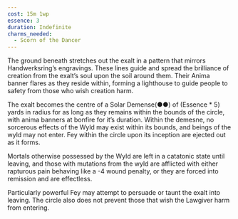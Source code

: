 ```yaml
---
cost: 15m 1wp
essence: 3
duration: Indefinite
charms_needed:
  - Scorn of the Dancer
---
```


The ground beneath stretches out the exalt in a pattern that mirrors Handwerksring’s engravings. These lines guide and spread the brilliance of creation from the exalt’s soul upon the soil around them. Their Anima banner flares as they reside within, forming a lighthouse to guide people to safety from those who wish creation harm.

The exalt becomes the centre of a Solar Demense(●●) of (Essence \* 5) yards in radius for as long as they remains within the bounds of the circle, with anima banners at bonfire for it’s duration. Within the demesne, no sorcerous effects of the Wyld may exist within its bounds, and beings of the wyld may not enter. Fey within the circle upon its inception are ejected out as it forms.

Mortals otherwise possessed by the Wyld are left in a catatonic state until leaving, and those with mutations from the wyld are afflicted with either rapturous pain behaving like a -4 wound penalty, or they are forced into remission and are effectless.

Particularly powerful Fey may attempt to persuade or taunt the exalt into leaving. The circle also does not prevent those that wish the Lawgiver harm from entering.
